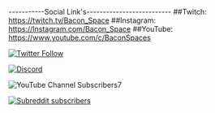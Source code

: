 -----------Social Link's--------------------------
##Twitch: https://twitch.tv/Bacon_Space
##Instagram: https://Instagram.com/Bacon_Space
##YouTube: https://www.youtube.com/c/BaconSpaces

[![Twitter Follow](https://img.shields.io/twitter/follow/Bacon_Space?color=2DA1F2&logo=twitter&style=for-the-badge)](https://twitter.com/intent/follow?original_referer=https%3A%2F%2Fglimesh.tv%2Fbacon_space&screen_name=Bacon_Space)

[![Discord](https://img.shields.io/discord/95608213499555840?label=Join%20Our%20Discord%20Server&style=for-the-badge)](https://discord.me/BaconSpace)


![YouTube Channel Subscribers](https://img.shields.io/youtube/channel/subscribers/UCbwlLVr4jf1cR0VBrddPUoQ?label=Youtube%20Channel%20%20SubScribers&style=for-the-badge)7

[![Subreddit subscribers](https://img.shields.io/reddit/subreddit-subscribers/Bacon_Space?style=for-the-badge)](https://reddit.com/r/Bacon_Space)
